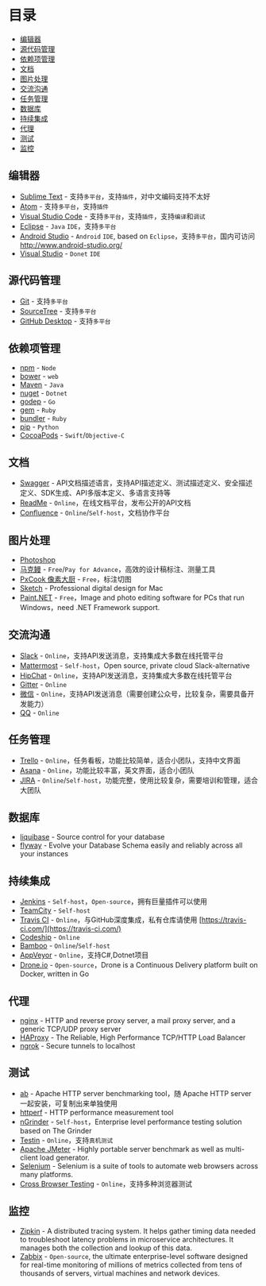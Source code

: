 # 目录

<!-- TOC depthFrom:2 -->

- [编辑器](#编辑器)
- [源代码管理](#源代码管理)
- [依赖项管理](#依赖项管理)
- [文档](#文档)
- [图片处理](#图片处理)
- [交流沟通](#交流沟通)
- [任务管理](#任务管理)
- [数据库](#数据库)
- [持续集成](#持续集成)
- [代理](#代理)
- [测试](#测试)
- [监控](#监控)

<!-- /TOC -->

## 编辑器

* [Sublime Text](https://www.sublimetext.com/) - 支持`多平台`，支持`插件`，对中文编码支持不太好
* [Atom](https://atom.io/) - 支持`多平台`，支持`插件`
* [Visual Studio Code](https://code.visualstudio.com/) - 支持`多平台`，支持`插件`，支持`编译`和`调试`
* [Eclipse](http://www.eclipse.org/) - `Java` `IDE`，支持`多平台`
* [Android Studio](https://developer.android.com/studio/index.html) - `Android` `IDE`, based on `Eclipse`，支持`多平台`，国内可访问 http://www.android-studio.org/
* [Visual Studio](https://www.visualstudio.com/) - `Donet` `IDE`

## 源代码管理

* [Git](https://git-scm.com/) - 支持`多平台`
* [SourceTree](https://www.sourcetreeapp.com/) - 支持`多平台`
* [GitHub Desktop](https://desktop.github.com/) - 支持`多平台`

## 依赖项管理

* [npm](https://www.npmjs.com/) - `Node`
* [bower](https://bower.io/) - `web`
* [Maven](https://maven.apache.org/) - `Java`
* [nuget](https://www.nuget.org/) - `Dotnet`
* [godep](https://github.com/tools/godep) - `Go`
* [gem](https://rubygems.org/) - `Ruby`
* [bundler](http://bundler.io/) - `Ruby`
* [pip](https://pip.pypa.io/en/stable/) - `Python`
* [CocoaPods](https://cocoapods.org/) - `Swift`/`Objective-C`

## 文档

* [Swagger](http://swagger.io/) - API文档描述语言，支持API描述定义、测试描述定义、安全描述定义、SDK生成、API多版本定义、多语言支持等
* [ReadMe](https://readme.io/) - `Online`，在线文档平台，发布公开的API文档
* [Confluence](https://www.atlassian.com/software/confluence) - `Online`/`Self-host`，文档协作平台

## 图片处理

* [Photoshop](http://www.adobe.com/cn/products/cs6/photoshop.html)
* [马克鳗](http://www.getmarkman.com/) - `Free`/`Pay for Advance`，高效的设计稿标注、测量工具
* [PxCook 像素大厨](http://www.fancynode.com.cn/pxcook) - `Free`，标注切图
* [Sketch](https://www.sketchapp.com/) - Professional digital design for Mac
* [Paint.NET](https://www.getpaint.net/) - `Free`，Image and photo editing software for PCs that run Windows，need .NET Framework support.

## 交流沟通

* [Slack](https://slack.com/) - `Online`，支持API发送消息，支持集成大多数在线托管平台
* [Mattermost](https://about.mattermost.com/) - `Self-host`，Open source, private cloud Slack-alternative
* [HipChat](https://www.hipchat.com/) - `Online`，支持API发送消息，支持集成大多数在线托管平台
* [Gitter](https://gitter.im/) - `Online`
* [微信](https://weixin.qq.com/) - `Online`，支持API发送消息（需要创建公众号，比较复杂，需要具备开发能力）
* [QQ](https://im.qq.com/) - `Online`

## 任务管理

* [Trello](https://trello.com/) - `Online`，任务看板，功能比较简单，适合小团队，支持中文界面
* [Asana](https://asana.com/) - `Online`，功能比较丰富，英文界面，适合小团队
* [JIRA](https://www.atlassian.com/software/jira) - `Online`/`Self-host`，功能完整，使用比较复杂，需要培训和管理，适合大团队

## 数据库

* [liquibase](http://www.liquibase.org/) - Source control for your database
* [flyway](https://flywaydb.org/) - Evolve your Database Schema easily and reliably across all your instances

## 持续集成

* [Jenkins](https://jenkins.io/) - `Self-host`，`Open-source`，拥有巨量插件可以使用
* [TeamCity](https://www.jetbrains.com/teamcity/) - `Self-host`
* [Travis CI](https://travis-ci.org/) - `Online`，与GitHub深度集成，私有仓库请使用 [https://travis-ci.com/](https://travis-ci.com/)
* [Codeship](https://codeship.com/) - `Online`
* [Bamboo](https://www.atlassian.com/software/bamboo) - `Online`/`Self-host`
* [AppVeyor](https://www.appveyor.com/) - `Online`，支持C\#,Dotnet项目
* [Drone.io](https://github.com/drone/drone) - `Open-source`，Drone is a Continuous Delivery platform built on Docker, written in Go

## 代理

* [nginx](https://nginx.org/) - HTTP and reverse proxy server, a mail proxy server, and a generic TCP/UDP proxy server
* [HAProxy](http://www.haproxy.org/) - The Reliable, High Performance TCP/HTTP Load Balancer
* [ngrok](https://ngrok.com/) - Secure tunnels to localhost

## 测试

* [ab](https://httpd.apache.org/docs/2.4/programs/ab.html) - Apache HTTP server benchmarking tool，随 Apache HTTP server 一起安装，可复制出来单独使用
* [httperf](https://linux.die.net/man/1/httperf) - HTTP performance measurement tool
* [nGrinder](https://naver.github.io/ngrinder/) - `Self-host`，Enterprise level performance testing solution based on The Grinder
* [Testin](http://www.testin.cn/) - `Online`，支持`真机测试`
* [Apache JMeter](http://jmeter.apache.org/) - Highly portable server benchmark as well as multi-client load generator.
* [Selenium](http://www.seleniumhq.org/) - Selenium is a suite of tools to automate web browsers across many platforms.
* [Cross Browser Testing](https://crossbrowsertesting.com/) - `Online`，支持多种浏览器测试

## 监控

* [Zipkin](http://zipkin.io/) - A distributed tracing system. It helps gather timing data needed to troubleshoot latency problems in microservice architectures. It manages both the collection and lookup of this data.
* [Zabbix](https://www.zabbix.com/) - `Open-source`, the ultimate enterprise-level software designed for real-time monitoring of millions of metrics collected from tens of thousands of servers, virtual machines and network devices.
